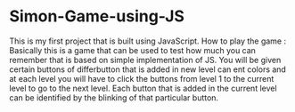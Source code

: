 # Simon-Game-using-JS
This is my first project that is built using JavaScript.
How to play the game :
Basically this is a game that can be used to test how much you can remember that is based on simple implementation of JS.
You will be given certain buttons of differbutton that is added in new level can ent colors and at each level you will have to click the buttons from level 1 to the current level to go to the next level.
Each button that is added in the current level can be identified by the blinking of that particular button.

